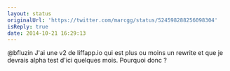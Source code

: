 ```yaml
---
layout: status
originalUrl: 'https://twitter.com/marcgg/status/524598288256098304'
isReply: true
date: 2014-10-21 16:29:13
---
```


@bfluzin J'ai une v2 de liffapp.io qui est plus ou moins un rewrite et que je devrais alpha test d'ici quelques mois. Pourquoi donc ?
